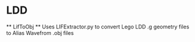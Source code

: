# LDD
** LifToObj ** 
Uses LIFExtractor.py to convert Lego LDD .g geometry files to Alias Wavefrom .obj files
